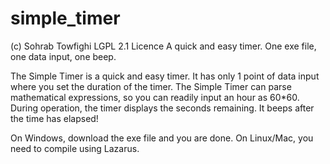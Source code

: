 # simple_timer
(c) Sohrab Towfighi
LGPL 2.1 Licence
 A quick and easy timer. One exe file, one data input, one beep. 

The Simple Timer is a quick and easy timer. It has only 1 point of data input where you set the duration of the timer. The Simple Timer can parse mathematical expressions, so you can readily input an hour as 60*60. During operation, the timer displays the seconds remaining. It beeps after the time has elapsed!

On Windows, download the exe file and you are done. On Linux/Mac, you need to compile using Lazarus.
